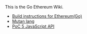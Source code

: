 This is the Go Ethereum Wiki.

* [Build instructions for Ethereum(Go)](https://github.com/ethereum/go-ethereum/wiki/Building-Ethereum(Go))
* [Mutan lang](https://github.com/ethereum/go-ethereum/wiki/Mutan)
* [PoC 5 JavaScript API](https://github.com/ethereum/go-ethereum/wiki/PoC-5-JavaScript-API)
